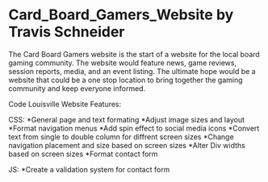 # Card_Board_Gamers_Website by Travis Schneider

The Card Board Gamers website is the start of a website for the local board gaming community. The website would feature news, game reviews, session reports, media, and an event listing. The ultimate hope would be a website that could be a one stop location to bring together the gaming community and keep everyone informed.

Code Louisville Website Features:

CSS:
*General page and text formating
*Adjust image sizes and layout
*Format navigation menus
*Add spin effect to social media icons
*Convert text from single to double column for diffrent screen sizes
*Change navigation placement and size based on screen sizes
*Alter Div widths based on screen sizes
*Format contact form

JS:
*Create a validation system for contact form

